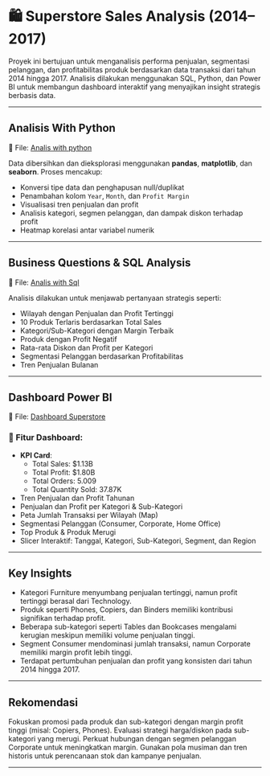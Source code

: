 # 🛍️ Superstore Sales Analysis (2014–2017)

Proyek ini bertujuan untuk menganalisis performa penjualan, segmentasi pelanggan, dan profitabilitas produk berdasarkan data transaksi dari tahun 2014 hingga 2017. Analisis dilakukan menggunakan SQL, Python, dan Power BI untuk membangun dashboard interaktif yang menyajikan insight strategis berbasis data.

---

## Analisis With Python
📌 File: [Analis with python](https://github.com/Gilangsejati/Doku-E-Wallet-Analisis/blob/main/Superstore-Analisis/scripts/Superstore.ipynb)

Data dibersihkan dan dieksplorasi menggunakan **pandas**, **matplotlib**, dan **seaborn**. Proses mencakup:
- Konversi tipe data dan penghapusan null/duplikat
- Penambahan kolom `Year`, `Month`, dan `Profit Margin`
- Visualisasi tren penjualan dan profit
- Analisis kategori, segmen pelanggan, dan dampak diskon terhadap profit
- Heatmap korelasi antar variabel numerik

---

## Business Questions & SQL Analysis
📌 File: [Analis with Sql](https://github.com/Gilangsejati/Doku-E-Wallet-Analisis/blob/main/Superstore-Analisis/sql/Superstore%20analisis%20with%20sql.sql)

Analisis dilakukan untuk menjawab pertanyaan strategis seperti:

- Wilayah dengan Penjualan dan Profit Tertinggi
- 10 Produk Terlaris berdasarkan Total Sales
- Kategori/Sub-Kategori dengan Margin Terbaik
- Produk dengan Profit Negatif
- Rata-rata Diskon dan Profit per Kategori
- Segmentasi Pelanggan berdasarkan Profitabilitas
- Tren Penjualan Bulanan

---

## Dashboard Power BI
📌 File: [Dashboard Superstore](https://github.com/Gilangsejati/Doku-E-Wallet-Analisis/blob/main/Superstore-Analisis/dashboard/superstore.pdf)

### 🎯 Fitur Dashboard:
- **KPI Card**:
  - Total Sales: $1.13B
  - Total Profit: $1.80B
  - Total Orders: 5.009
  - Total Quantity Sold: 37.87K
- Tren Penjualan dan Profit Tahunan
- Penjualan dan Profit per Kategori & Sub-Kategori
- Peta Jumlah Transaksi per Wilayah (Map)
- Segmentasi Pelanggan (Consumer, Corporate, Home Office)
- Top Produk & Produk Merugi
- Slicer Interaktif: Tanggal, Kategori, Sub-Kategori, Segment, dan Region

---

## Key Insights
- Kategori Furniture menyumbang penjualan tertinggi, namun profit tertinggi berasal dari Technology.
- Produk seperti Phones, Copiers, dan Binders memiliki kontribusi signifikan terhadap profit.
- Beberapa sub-kategori seperti Tables dan Bookcases mengalami kerugian meskipun memiliki volume penjualan tinggi.
- Segment Consumer mendominasi jumlah transaksi, namun Corporate memiliki margin profit lebih tinggi.
- Terdapat pertumbuhan penjualan dan profit yang konsisten dari tahun 2014 hingga 2017.

---

## Rekomendasi
Fokuskan promosi pada produk dan sub-kategori dengan margin profit tinggi (misal: Copiers, Phones). Evaluasi strategi harga/diskon pada sub-kategori yang merugi. Perkuat hubungan dengan segmen pelanggan Corporate untuk meningkatkan margin. Gunakan pola musiman dan tren historis untuk perencanaan stok dan kampanye penjualan.

---





